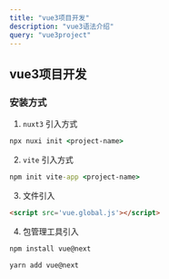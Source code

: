 ```yaml
---
title: "vue3项目开发"
description: "vue3语法介绍"
query: "vue3project"
---
```


## vue3项目开发

### 安装方式

1. `nuxt3` 引入方式
```cmd
npx nuxi init <project-name>
```
2. `vite` 引入方式

```cmd
npm init vite-app <project-name>
```

3. 文件引入

```html
<script src='vue.global.js'></script>
```

4. 包管理工具引入

```cmd
npm install vue@next
```

```cmd
yarn add vue@next
```